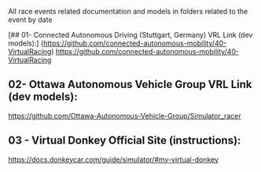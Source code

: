 All race events related documentation and models in folders related to the event by date

[## 01- Connected Autonomous Driving (Stuttgart, Germany) VRL Link (dev models):] (https://github.com/connected-autonomous-mobility/40-VirtualRacing)
https://github.com/connected-autonomous-mobility/40-VirtualRacing

## 02- Ottawa Autonomous Vehicle Group VRL Link (dev models):
https://github.com/Ottawa-Autonomous-Vehicle-Group/Simulator_racer

## 03 - Virtual Donkey Official Site (instructions):
https://docs.donkeycar.com/guide/simulator/#my-virtual-donkey
